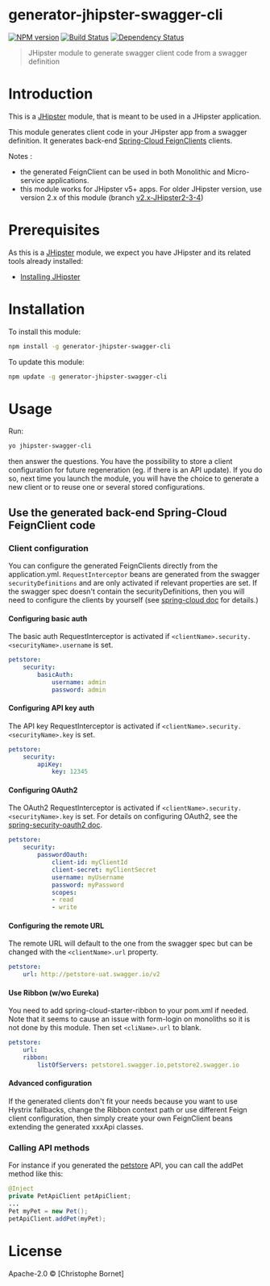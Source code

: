 # generator-jhipster-swagger-cli
[![NPM version][npm-image]][npm-url] [![Build Status][travis-image]][travis-url] [![Dependency Status][daviddm-image]][daviddm-url]
> JHipster module to generate swagger client code from a swagger definition

# Introduction

This is a [JHipster](http://jhipster.github.io/) module, that is meant to be used in a JHipster application.

This module generates client code in your JHipster app from a swagger definition.
It generates back-end [Spring-Cloud FeignClients](http://projects.spring.io/spring-cloud/spring-cloud.html#spring-cloud-feign) clients.

Notes :
* the generated FeignClient can be used in both Monolithic and Micro-service applications.
* this module works for JHipster v5+ apps. For older JHipster version, use version 2.x of this module (branch [v2.x-JHipster2-3-4](https://github.com/cbornet/generator-jhipster-swagger-cli/tree/v2.x-JHipster2-3-4))

# Prerequisites

As this is a [JHipster](http://jhipster.github.io/) module, we expect you have JHipster and its related tools already installed:

- [Installing JHipster](https://jhipster.github.io/installation.html)

# Installation

To install this module:

```bash
npm install -g generator-jhipster-swagger-cli
```

To update this module:
```bash
npm update -g generator-jhipster-swagger-cli
```

# Usage
Run:
```bash
yo jhipster-swagger-cli
```
then answer the questions.
You have the possibility to store a client configuration for future regeneration (eg. if there is an API update).
If you do so, next time you launch the module, you will have the choice to generate a new client or to reuse one or several stored configurations.

## Use the generated back-end Spring-Cloud FeignClient code

### Client configuration

You can configure the generated FeignClients directly from the application.yml.
`RequestInterceptor` beans are generated from the swagger `securityDefinitions` and are only activated if relevant properties are set.
If the swagger spec doesn't contain the securityDefinitions, then you will need to configure the clients by yourself (see [spring-cloud doc](http://projects.spring.io/spring-cloud/spring-cloud.html#spring-cloud-feign) for details.)

#### Configuring basic auth

The basic auth RequestInterceptor is activated if `<clientName>.security.<securityName>.username` is set.
```yaml
petstore:
    security:
        basicAuth:
            username: admin
            password: admin
```

#### Configuring API key auth

The API key RequestInterceptor is activated if `<clientName>.security.<securityName>.key` is set.
```yaml
petstore:
    security:
        apiKey:
            key: 12345
```

#### Configuring OAuth2

The OAuth2 RequestInterceptor is activated if `<clientName>.security.<securityName>.key` is set.
For details on configuring OAuth2, see the [spring-security-oauth2 doc](http://projects.spring.io/spring-security-oauth/docs/oauth2.html#protected-resource-configuration).
```yaml
petstore:
    security:
        passwordOauth:
            client-id: myClientId
            client-secret: myClientSecret
            username: myUsername
            password: myPassword
            scopes:
            - read
            - write
```

#### Configuring the remote URL

The remote URL will default to the one from the swagger spec but can be changed with the `<clientName>.url` property.
```yaml
petstore:
    url: http://petstore-uat.swagger.io/v2
```

#### Use Ribbon (w/wo Eureka)

You need to add spring-cloud-starter-ribbon to your pom.xml if needed.
Note that it seems to cause an issue with form-login on monoliths so it is not done by this module.
Then set `<cliName>.url` to blank.
```yaml
petstore:
    url:
    ribbon:
        listOfServers: petstore1.swagger.io,petstore2.swagger.io
```

#### Advanced configuration

If the generated clients don't fit your needs because you want to use Hystrix fallbacks, change the Ribbon context path or use different Feign client configuration, then simply create your own FeignClient beans extending the generated xxxApi classes.

### Calling API methods

For instance if you generated the [petstore](http://petstore.swagger.io) API, you can call the addPet method like this:
```java
@Inject
private PetApiClient petApiClient;
...
Pet myPet = new Pet();
petApiClient.addPet(myPet);
```

# License

Apache-2.0 © [Christophe Bornet]

[npm-image]: https://img.shields.io/npm/v/generator-jhipster-swagger-cli.svg
[npm-url]: https://npmjs.org/package/generator-jhipster-swagger-cli
[travis-image]: https://travis-ci.org/cbornet/generator-jhipster-swagger-cli.svg?branch=master
[travis-url]: https://travis-ci.org/cbornet/generator-jhipster-swagger-cli
[daviddm-image]: https://david-dm.org/cbornet/generator-jhipster-swagger-cli.svg?theme=shields.io
[daviddm-url]: https://david-dm.org/cbornet/generator-jhipster-module
